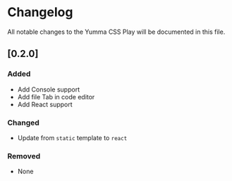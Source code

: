 # Changelog

All notable changes to the Yumma CSS Play will be documented in this file.

## [0.2.0]

### Added

- Add Console support
- Add file Tab in code editor
- Add React support

### Changed

- Update from `static` template to `react`

### Removed

- None
